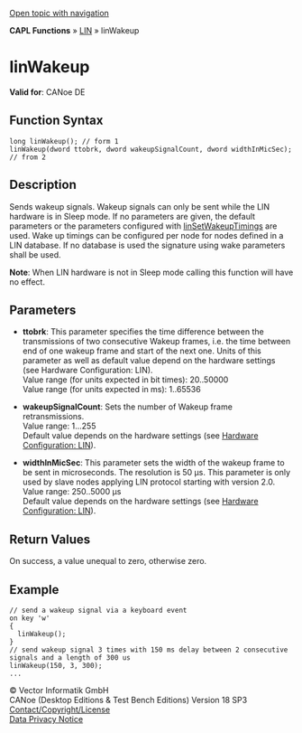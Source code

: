 [Open topic with navigation](../../../../../CANoeDEFamily.htm#Topics/CAPLFunctions/LIN/Functions/CAPLfunctionLINWakeUp.md)

**CAPL Functions** » [LIN](../CAPLfunctionsLINOverview.md) » linWakeup

# linWakeup

**Valid for**: CANoe DE

## Function Syntax

```plaintext
long linWakeup(); // form 1
linWakeup(dword ttobrk, dword wakeupSignalCount, dword widthInMicSec); // from 2
```

## Description

Sends wakeup signals. Wakeup signals can only be sent while the LIN hardware is in Sleep mode. If no parameters are given, the default parameters or the parameters configured with [linSetWakeupTimings](CAPLfunctionLINSetWakeupTimings.md) are used. Wake up timings can be configured per node for nodes defined in a LIN database. If no database is used the signature using wake parameters shall be used.

**Note**: When LIN hardware is not in Sleep mode calling this function will have no effect.

## Parameters

- **ttobrk**: This parameter specifies the time difference between the transmissions of two consecutive Wakeup frames, i.e. the time between end of one wakeup frame and start of the next one. Units of this parameter as well as default value depend on the hardware settings (see Hardware Configuration: LIN).  
  Value range (for units expected in bit times): 20..50000  
  Value range (for units expected in ms): 1..65536

- **wakeupSignalCount**: Sets the number of Wakeup frame retransmissions.  
  Value range: 1…255  
  Default value depends on the hardware settings (see [Hardware Configuration: LIN](../CAPLfunctionsLINHardwareConfiguration.md)).

- **widthInMicSec**: This parameter sets the width of the wakeup frame to be sent in microseconds. The resolution is 50 µs. This parameter is only used by slave nodes applying LIN protocol starting with version 2.0.  
  Value range: 250..5000 µs  
  Default value depends on the hardware settings (see [Hardware Configuration: LIN](../CAPLfunctionsLINHardwareConfiguration.md)).

## Return Values

On success, a value unequal to zero, otherwise zero.

## Example

```plaintext
// send a wakeup signal via a keyboard event
on key 'w'
{
  linWakeup();
}
// send wakeup signal 3 times with 150 ms delay between 2 consecutive signals and a length of 300 us
linWakeup(150, 3, 300);
...
```

© Vector Informatik GmbH  
CANoe (Desktop Editions & Test Bench Editions) Version 18 SP3  
[Contact/Copyright/License](../../../Shared/ContactCopyrightLicense.md)  
[Data Privacy Notice](https://www.vector.com/int/en/company/get-info/privacy-policy/)